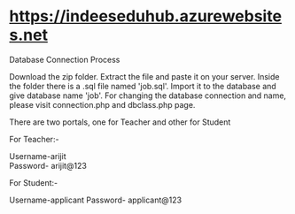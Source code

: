 # https://indeeseduhub.azurewebsites.net
Database Connection Process 

Download the zip folder. Extract the file and paste it on your server. Inside the folder there is a .sql file named 'job.sql'. Import it to the database and give database name 'job'. For changing the database connection and name, please visit connection.php and dbclass.php page.

There are two portals, one for Teacher and other for Student

For Teacher:-

Username-arijit  
Password- arijit@123

For Student:-

Username-applicant
Password- applicant@123
